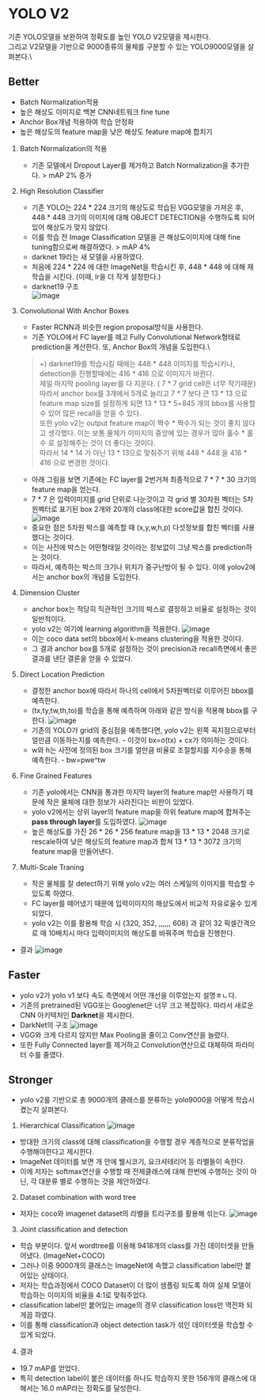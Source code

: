 # YOLO V2
기존 YOLO모델을 보완하여 정확도를 높인 YOLO V2모델을 제시한다.\
그리고 V2모델을 기반으로 9000종류의 물체를 구분할 수 있는 YOLO9000모델을 살펴본다.\
## Better
- Batch Normalization적용
- 높은 해상도 이미지로 백본 CNN네트워크 fine tune
- Anchor Box개념 적용하여 학습 안정화
- 높은 해상도의 feature map을 낮은 해상도 feature map에 합치기

1. Batch Normalization의 적용
    - 기존 모델에서 Dropout Layer를 제거하고 Batch Normalization을 추가한다. > mAP 2% 증가

2. High Resolution Classifier
    - 기존 YOLO는 224 * 224 크기의 해상도로 학습된 VGG모델을 가져온 후, 448 * 448 크기의 이미지에 대해 OBJECT DETECTION을 수행하도록 되어있어 해상도가 맞지 않았다.
    - 이를 학습 전 Image Classification 모델을 큰 해상도이미지에 대해 fine tuning함으로써 해결하였다. > mAP 4%
    - darknet 19라는 새 모델을 사용하였다. 
    - 처음에 224 * 224 에 대한 ImageNet을 학습시킨 후, 448 * 448 에 대해 재학습을 시킨다. (이때, lr을 더 작게 설정한다.)
    - darknet19 구조 \
   ![image](https://user-images.githubusercontent.com/70633080/103993808-7e152480-51d9-11eb-9fbb-fe7dc1a4cd8d.png) 
   
3. Convolutional With Anchor Boxes
    - Faster RCNN과 비슷한 region proposal방식을 사용한다.
    - 기존 YOLO에서 FC layer를 떼고 Fully Convolutional Network형태로 prediction을 계산한다. 또, Anchor Box의 개념을 도입한다.\
    
    > +) darknet19를 학습시킬 때에는 448 * 448 이미지를 학습시키나, detection을 진행할때에는 416 * 416 으로 이미지가 바뀐다. \
    > 제일 마지막 pooling layer를 다 지운다. ( 7 * 7 grid cell은 너무 작기때문) 따라서 anchor box를 3개에서 5개로 늘리고 7 * 7 보다 큰 13 * 13 으로 feature map size를 설정하게 되면 13 * 13 * 5=845 개의 bbox를 사용할 수 있어 많은 recall을 얻을 수 있다. \
    > 또한 yolo v2는 output feature map이 짝수 * 짝수가 되는 것이 좋지 않다고 생각했다. 이는 보통 물체가 이미지의 중앙에 있는 경우가 많아 홀수 * 홀수 로 설정해주는 것이 더 좋다는 것이다.\
    > 따라서 14 * 14 가 아닌 13 * 13으로 맞춰주기 위해 448 * 448 을 416 * 416 으로 변경한 것이다.
    
    - 아래 그림을 보면 기존에는 FC layer를 2번거쳐 최종적으로 7 * 7 * 30 크기의 feature map을 얻는다.
    - 7 * 7 은 입력이미지를 grid 단위로 나눈것이고 각 grid 별 30차원 벡터는 5차원벡터로 표기된 box 2개와 20개의 class에대한 score값을 합친 것이다.\
    ![image](https://user-images.githubusercontent.com/70633080/103498825-619b8400-4e89-11eb-8013-0560d100390d.png)
    - 중요한 점은 5차원 박스를 예측할 때 (x,y,w,h,p) 다섯정보를 합친 벡터를 사용했다는 것이다.
    - 이는 사전에 박스는 어떤형태일 것이라는 정보없이 그냥 박스를 prediction하는 것이다. 
    - 따라서, 예측하는 박스의 크기나 위치가 중구난방이 될 수 있다. 이에 yolov2에서는 anchor box의 개념을 도입한다.
 
4. Dimension Cluster
    - anchor box는 적당히 직관적인 크기의 박스로 결정하고 비율로 설정하는 것이 일반적이다.
    - yolo v2는 여기에 learning algorithm을 적용한다.
    ![image](https://user-images.githubusercontent.com/70633080/103987721-481f7280-51d0-11eb-87a5-735bc702671b.png)
    - 이는 coco data set의 bbox에서 k-means clustering을 적용한 것이다.
    - 그 결과 anchor box를 5개로 설정하는 것이 precision과 recall측면에서 좋은 결과를 낸단 결론을 얻을 수 있었다.
    
5. Direct Location Prediction
    - 결정한 anchor box에 따라서 하나의 cell에서 5차원벡터로 이루어진 bbox를 예측한다.
    - (tx,ty,tw,th,to)를 학습을 통해 예측하며 아래와 같은 방식을 적용해 bbox를 구한다.
    ![image](https://user-images.githubusercontent.com/70633080/103987973-a9dfdc80-51d0-11eb-865c-759c1120a1d9.png)
    - 기존의 YOLO가 grid의 중심점을 예측했다면, yolo v2는 왼쪽 꼭지점으로부터 얼만큼 이동하는지를 예측한다. 
            - 이것이 bx=σ(tx) + cx가 의미하는 것이다.
    - w와 h는 사전에 정의된 box 크기를 얼만큼 비율로 조절할지를 지수승을 통해 예측한다.
            - bw=pwe^tw
    
6. Fine Grained Features
    - 기존 yolo에서는 CNN을 통과한 마지막 layer의 feature map만 사용하기 때문에 작은 물체에 대한 정보가 사라진다는 비판이 있었다.
    - yolo v2에서는 상위 layer의 feature map을 하위 feature map에 합쳐주는 **pass through layer**를 도입하였다.
    ![image](https://user-images.githubusercontent.com/70633080/103989845-a69a2000-51d3-11eb-98ba-ca5fdc2be266.png)
    - 높은 해상도를 가진 26 * 26 * 256 feature map을 13 * 13 * 2048 크기로 rescale하여 낮은 해상도의 feature map과 합쳐 13 * 13 * 3072 크기의 feature map을 만들어낸다.
    
7. Multi-Scale Traning
    - 작은 물체를 잘 detect하기 위해 yolo v2는 여러 스케일의 이미지를 학습할 수 있도록 하였다.
    - FC layer를 떼어냈기 때문에 입력이미지의 해상도에서 비교적 자유로울수 있게 되었다.
    - yolo v2는 이를 활용해 학습 시 {320, 352, ,,,,,, 608} 과 같이 32 픽셀간격으로 매 10배치시 마다 입력이미지의 해상도를 바꿔주며 학습을 진행한다.

- 결과
![image](https://user-images.githubusercontent.com/70633080/103990614-ddbd0100-51d4-11eb-8a56-b2c545b0b853.png) 

## Faster
- yolo v2가 yolo v1 보다 속도 측면에서 어떤 개선을 이루었는지 설명ㅎㄴ다.
- 기존의 pretrained된 VGG또는 Googlenet은 너무 크고 복잡하다. 따라서 새로운 CNN 아키텍처인 **Darknet**을 제시한다.
- DarkNet의 구조
![image](https://user-images.githubusercontent.com/70633080/103990881-3f7d6b00-51d5-11eb-9555-dbae2b166f03.png)
- VGG와 크게 다르지 않지만 Max Pooling을 줄이고 Conv연산을 늘렸다.
- 또한 Fully Connected layer를 제거하고 Convolution연산으로 대체하여 파라미터 수를 줄였다.

## Stronger
- yolo v2를 기반으로 총 9000개의 클래스를 분류하는 yolo9000을 어떻게 학습시켰는지 살펴본다.
1. Hierarchical Classification
![image](https://user-images.githubusercontent.com/70633080/103991226-bb77b300-51d5-11eb-9866-a665c415d840.png)
- 방대한 크기의 class에 대해 classification을 수행할 경우 계층적으로 분류작업을 수행해야한다고 제시한다.
- ImageNet 데이터를 보면 개 안에 웰시코기, 요크셔테리어 등 라벨들이 속한다.
- 이에 저자는 softmax연산을 수행할 때 전체클래스에 대해 한번에 수행하는 것이 아닌, 각 대분류 별로 수행하는 것을 제안하였다.
2. Dataset combination with word tree
- 저자는 coco와 imagenet dataset의 라벨을 트리구조를 활용해 섞는다.
![image](https://user-images.githubusercontent.com/70633080/103991778-7f911d80-51d6-11eb-9c12-e5a28a24b110.png)
3. Joint classification and detection
- 학습 부분이다. 앞서 wordtree를 이용해 9418개의 class를 가진 데이터셋을 만들어냈다. (ImageNet+COCO)
- 그러나 이중 9000개의 클래스는 ImageNet에 속했고 classification label만 붙어있는 상태이다.
- 저자는 학습과정에서 COCO Dataset이 더 많이 샘플링 되도록 하여 실제 모델이 학습하는 이미지의 비율을 4:1로 맞춰주었다. 
- classification label만 붙어있는 image의 경우 classification loss만 역전파 되게끔 하였다.
- 이를 통해 classification과 object detection task가 섞인 데이터셋을 학습할 수 있게 되었다.
4. 결과
- 19.7 mAP를 얻었다. 
- 특히 detection label이 붙은 데이터를 하나도 학습하지 못한 156개의 클래스에 대해서는 16.0 mAP라는 정확도를 달성한다.
